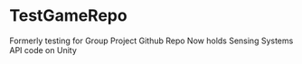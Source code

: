 # TestGameRepo
Formerly testing for Group Project Github Repo
Now holds Sensing Systems API code on Unity
